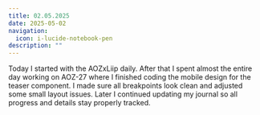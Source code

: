 ```yaml
---
title: 02.05.2025
date: 2025-05-02
navigation:
  icon: i-lucide-notebook-pen
description: ""
---
```


Today I started with the AOZxLiip daily. After that I spent almost the entire day working on AOZ-27 where I finished coding the mobile design for the teaser component. I made sure all breakpoints look clean and adjusted some small layout issues. Later I continued updating my journal so all progress and details stay properly tracked.

